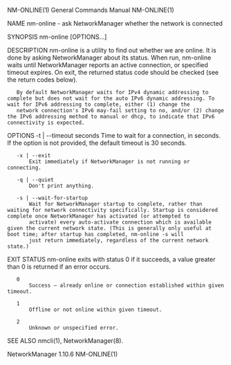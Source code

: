 NM-ONLINE(1)                                                                            General Commands Manual                                                                           NM-ONLINE(1)

NAME
       nm-online - ask NetworkManager whether the network is connected

SYNOPSIS
       nm-online [OPTIONS...]

DESCRIPTION
       nm-online is a utility to find out whether we are online. It is done by asking NetworkManager about its status. When run, nm-online waits until NetworkManager reports an active connection, or
       specified timeout expires. On exit, the returned status code should be checked (see the return codes below).

       By default NetworkManager waits for IPv4 dynamic addressing to complete but does not wait for the auto IPv6 dynamic addressing. To wait for IPv6 addressing to complete, either (1) change the
       network connection's IPv6 may-fail setting to no, and/or (2) change the IPv6 addressing method to manual or dhcp, to indicate that IPv6 connectivity is expected.

OPTIONS
       -t | --timeout seconds
           Time to wait for a connection, in seconds. If the option is not provided, the default timeout is 30 seconds.

       -x | --exit
           Exit immediately if NetworkManager is not running or connecting.

       -q | --quiet
           Don't print anything.

       -s | --wait-for-startup
           Wait for NetworkManager startup to complete, rather than waiting for network connectivity specifically. Startup is considered complete once NetworkManager has activated (or attempted to
           activate) every auto-activate connection which is available given the current network state. (This is generally only useful at boot time; after startup has completed, nm-online -s will
           just return immediately, regardless of the current network state.)

EXIT STATUS
       nm-online exits with status 0 if it succeeds, a value greater than 0 is returned if an error occurs.

       0
           Success – already online or connection established within given timeout.

       1
           Offline or not online within given timeout.

       2
           Unknown or unspecified error.

SEE ALSO
       nmcli(1), NetworkManager(8).

NetworkManager 1.10.6                                                                                                                                                                     NM-ONLINE(1)
